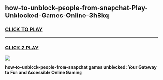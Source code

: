 
## how-to-unblock-people-from-snapchat-Play-Unblocked-Games-Online-3h8kq
<h3>
<a href="https://premium76.site?title=how-to-unblock-people-from-snapchat&ref=25A">CLICK TO PLAY</a></h3>
<hr>

<h3>
<a href="https://premium76.site?title=how-to-unblock-people-from-snapchat&ref=25A">CLICK 2 PLAY</a>
  
</h3>

<a href="https://premium76.site?title=how-to-unblock-people-from-snapchat&ref=25A"><img src="https://clearcache.store/games.png"></a>


**how-to-unblock-people-from-snapchat games unblocked: Your Gateway to Fun and Accessible Online Gaming**
